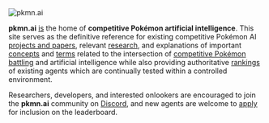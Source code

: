 <img alt="pkmn.ai" src="/favicon.svg" />

**pkmn.ai** [is](https://www.merriam-webster.com/dictionary/work%20in%20progress) the home of
**competitive Pokémon artificial intelligence**. This site serves as the definitive reference for
existing competitive Pokémon AI [projects and papers](/projects), relevant [research](/research),
and explanations of important [concepts](/concepts) and [terms](/glossary) related to the
intersection of [competitive Pokémon
battling](https://www.smogon.com/dp/articles/intro_comp_pokemon) and artificial intelligence while
also providing authoritative [rankings](/leaderboard) of existing agents which are continually
tested within a controlled environment.

Researchers, developers, and interested onlookers are encouraged to join the **pkmn.ai** community
on [Discord](/cabal), and new agents are welcome to [apply](/rules) for inclusion on the
leaderboard.